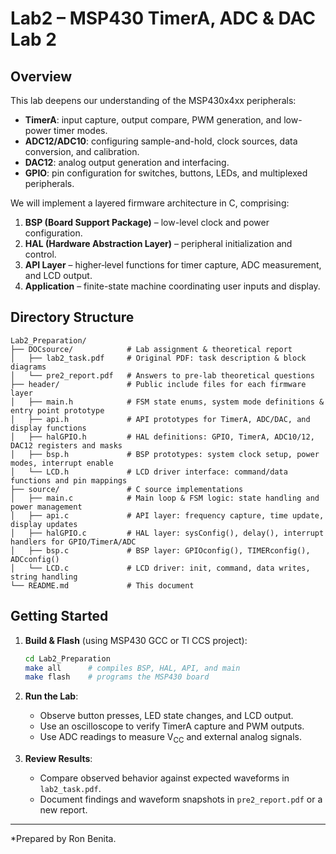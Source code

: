 # Lab2 – MSP430 TimerA, ADC & DAC Lab 2

## Overview

This lab deepens our understanding of the MSP430x4xx peripherals:

* **TimerA**: input capture, output compare, PWM generation, and low-power timer modes.
* **ADC12/ADC10**: configuring sample-and-hold, clock sources, data conversion, and calibration.
* **DAC12**: analog output generation and interfacing.
* **GPIO**: pin configuration for switches, buttons, LEDs, and multiplexed peripherals.

We will implement a layered firmware architecture in C, comprising:

1. **BSP (Board Support Package)** – low-level clock and power configuration.
2. **HAL (Hardware Abstraction Layer)** – peripheral initialization and control.
3. **API Layer** – higher‑level functions for timer capture, ADC measurement, and LCD output.
4. **Application** – finite-state machine coordinating user inputs and display.

## Directory Structure

```text
Lab2_Preparation/
├── DOCsource/            # Lab assignment & theoretical report
│   ├── lab2_task.pdf     # Original PDF: task description & block diagrams
│   └── pre2_report.pdf   # Answers to pre-lab theoretical questions
├── header/               # Public include files for each firmware layer
│   ├── main.h            # FSM state enums, system mode definitions & entry point prototype
│   ├── api.h             # API prototypes for TimerA, ADC/DAC, and display functions
│   ├── halGPIO.h         # HAL definitions: GPIO, TimerA, ADC10/12, DAC12 registers and masks
│   ├── bsp.h             # BSP prototypes: system clock setup, power modes, interrupt enable
│   └── LCD.h             # LCD driver interface: command/data functions and pin mappings
├── source/               # C source implementations
│   ├── main.c            # Main loop & FSM logic: state handling and power management
│   ├── api.c             # API layer: frequency capture, time update, display updates
│   ├── halGPIO.c         # HAL layer: sysConfig(), delay(), interrupt handlers for GPIO/TimerA/ADC
│   ├── bsp.c             # BSP layer: GPIOconfig(), TIMERconfig(), ADCconfig()
│   └── LCD.c             # LCD driver: init, command, data writes, string handling
└── README.md             # This document
```

## Getting Started

1. **Build & Flash** (using MSP430 GCC or TI CCS project):

   ```bash
   cd Lab2_Preparation
   make all      # compiles BSP, HAL, API, and main
   make flash    # programs the MSP430 board
   ```
2. **Run the Lab**:

   * Observe button presses, LED state changes, and LCD output.
   * Use an oscilloscope to verify TimerA capture and PWM outputs.
   * Use ADC readings to measure V<sub>CC</sub> and external analog signals.
3. **Review Results**:

   * Compare observed behavior against expected waveforms in `lab2_task.pdf`.
   * Document findings and waveform snapshots in `pre2_report.pdf` or a new report.

---

*Prepared by Ron Benita.
